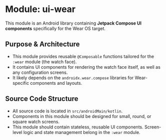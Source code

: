 # Module: ui-wear

This module is an Android library containing **Jetpack Compose UI components** specifically for the Wear OS target.

## Purpose & Architecture

- This module provides reusable `@Composable` functions tailored for the `:wear` module (the watch face).
- It contains UI components for rendering the watch face itself, as well as any configuration screens.
- It likely depends on the `androidx.wear.compose` libraries for Wear-specific components and layouts.

## Source Code Structure

- All source code is located in `src/androidMain/kotlin`.
- Components in this module should be designed for small, round, or square watch screens.
- This module should contain stateless, reusable UI components. Screen-level logic and state management belong in the `:wear` module.
